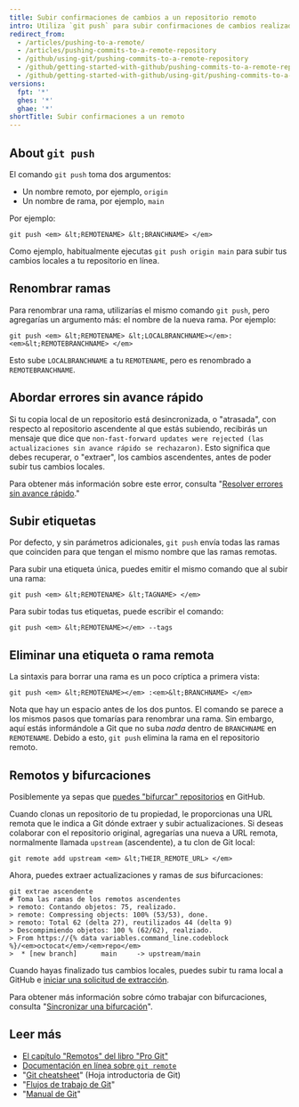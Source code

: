 ```yaml
---
title: Subir confirmaciones de cambios a un repositorio remoto
intro: Utiliza `git push` para subir confirmaciones de cambios realizadas en tu rama local a un repositorio remoto.
redirect_from:
  - /articles/pushing-to-a-remote/
  - /articles/pushing-commits-to-a-remote-repository
  - /github/using-git/pushing-commits-to-a-remote-repository
  - /github/getting-started-with-github/pushing-commits-to-a-remote-repository
  - /github/getting-started-with-github/using-git/pushing-commits-to-a-remote-repository
versions:
  fpt: '*'
  ghes: '*'
  ghae: '*'
shortTitle: Subir confirmaciones a un remoto
---
```


## About `git push`
El comando `git push` toma dos argumentos:

* Un nombre remoto, por ejemplo, `origin`
* Un nombre de rama, por ejemplo, `main`

Por ejemplo:

```shell
git push <em> &lt;REMOTENAME> &lt;BRANCHNAME> </em>
```

Como ejemplo, habitualmente ejecutas `git push origin main` para subir tus cambios locales a tu repositorio en línea.

## Renombrar ramas

Para renombrar una rama, utilizarías el mismo comando `git push`, pero agregarías un argumento más: el nombre de la nueva rama. Por ejemplo:

```shell
git push <em> &lt;REMOTENAME> &lt;LOCALBRANCHNAME></em>:<em>&lt;REMOTEBRANCHNAME> </em>
```

Esto sube `LOCALBRANCHNAME` a tu `REMOTENAME`, pero es renombrado a `REMOTEBRANCHNAME`.

## Abordar errores sin avance rápido

Si tu copia local de un repositorio está desincronizada, o "atrasada", con respecto al repositorio ascendente al que estás subiendo, recibirás un mensaje que dice que `non-fast-forward updates were rejected (las actualizaciones sin avance rápido se rechazaron)`. Esto significa que debes recuperar, o "extraer", los cambios ascendentes, antes de poder subir tus cambios locales.

Para obtener más información sobre este error, consulta "[Resolver errores sin avance rápido](/github/getting-started-with-github/dealing-with-non-fast-forward-errors)."

## Subir etiquetas

Por defecto, y sin parámetros adicionales, `git push` envía todas las ramas que coinciden para que tengan el mismo nombre que las ramas remotas.

Para subir una etiqueta única, puedes emitir el mismo comando que al subir una rama:

```shell
git push <em> &lt;REMOTENAME> &lt;TAGNAME> </em>
```

Para subir todas tus etiquetas, puede escribir el comando:

```shell
git push <em> &lt;REMOTENAME></em> --tags
```

## Eliminar una etiqueta o rama remota

La sintaxis para borrar una rama es un poco críptica a primera vista:

```shell
git push <em> &lt;REMOTENAME></em> :<em>&lt;BRANCHNAME> </em>
```

Nota que hay un espacio antes de los dos puntos. El comando se parece a los mismos pasos que tomarías para renombrar una rama. Sin embargo, aquí estás informándole a Git que no suba _nada_ dentro de `BRANCHNAME` en `REMOTENAME`. Debido a esto, `git push` elimina la rama en el repositorio remoto.

## Remotos y bifurcaciones

Posiblemente ya sepas que [puedes "bifurcar" repositorios](https://guides.github.com/overviews/forking/) en GitHub.

Cuando clonas un repositorio de tu propiedad, le proporcionas una URL remota que le indica a Git dónde extraer y subir actualizaciones. Si deseas colaborar con el repositorio original, agregarías una nueva a URL remota, normalmente llamada `upstream` (ascendente), a tu clon de Git local:

```shell
git remote add upstream <em> &lt;THEIR_REMOTE_URL> </em>
```

Ahora, puedes extraer actualizaciones y ramas de *sus* bifurcaciones:

```shell
git extrae ascendente
# Toma las ramas de los remotos ascendentes
> remoto: Contando objetos: 75, realizado.
> remote: Compressing objects: 100% (53/53), done.
> remoto: Total 62 (delta 27), reutilizados 44 (delta 9)
> Descompimiendo objetos: 100 % (62/62), realziado.
> From https://{% data variables.command_line.codeblock %}/<em>octocat</em>/<em>repo</em>
>  * [new branch]      main     -> upstream/main
```

Cuando hayas finalizado tus cambios locales, puedes subir tu rama local a GitHub e [iniciar una solicitud de extracción](/articles/about-pull-requests).

Para obtener más información sobre cómo trabajar con bifurcaciones, consulta "[Sincronizar una bifurcación](/articles/syncing-a-fork)".

## Leer más

- [El capítulo "Remotos" del libro "Pro Git"](https://git-scm.com/book/ch5-2.html)
- [Documentación en línea sobre `git remote`](https://git-scm.com/docs/git-remote.html)
- "[Git cheatsheet](/articles/git-cheatsheet)" (Hoja introductoria de Git)
- "[Flujos de trabajo de Git](/github/getting-started-with-github/git-workflows)"
- "[Manual de Git](https://guides.github.com/introduction/git-handbook/)"
